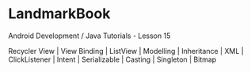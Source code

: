 # LandmarkBook

Android Development / Java Tutorials - Lesson 15

Recycler View | View Binding | ListView | Modelling | Inheritance | XML | ClickListener | Intent | Serializable | Casting | Singleton | Bitmap

